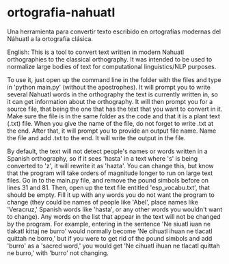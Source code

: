 # ortografia-nahuatl
Una herramienta para convertir texto escribido en ortografías modernas del Náhuatl a la ortografía clásica.

English: 
This is a tool to convert text written in modern Nahuatl orthographies to the classical orthography. It was intended to be used to normalize large bodies of text for computational linguistics/NLP purposes.

To use it, just open up the command line in the folder with the files and type in 'python main.py' (without the apostrophes). It will prompt you to write several Nahuatl words in the orthography the text is currently written in, so it can get information about the orthography. It will then prompt you for a source file, that being the one that has the text that you want to convert in it. Make sure the file is in the same folder as the code and that it is a plant text (.txt) file. When you give the name of the file, do not forget to write .txt at the end. After that, it will prompt you to provide an output file name. Name the file and add .txt to the end. It will write the output in the file.

By default, the text will not detect people's names or words written in a Spanish orthography, so if it sees 'hasta' in a text where 's' is being converted to 'z', it will rewrite it as 'hazta'. You can change this, but know that the program will take orders of magnitude longer to run on large text files. Go in to the main.py file, and remove the pound simbols before on lines 31 and 81. Then, open up the text file entitled 'esp_vocabu.txt', that should be empty. Fill it up with any words you do not want the program to change (they could be names of people like 'Abel', place names like 'Veracruz,' Spanish words like 'hasta', or any other words you wouldn't want to change). Any words on the list that appear in the text will not be changed by the program. For example, entering in the sentence 'Ne siuatl iuan ne tlakatl kittaj ne burro' would normally become 'Ne cihuatl ihuan ne tlacatl quittah ne borro,' but if you were to get rid of the pound simbols and add 'burro' as a 'sacred word,' you would get 'Ne cihuatl ihuan ne tlacatl quittah ne burro,' with 'burro' not changing.
